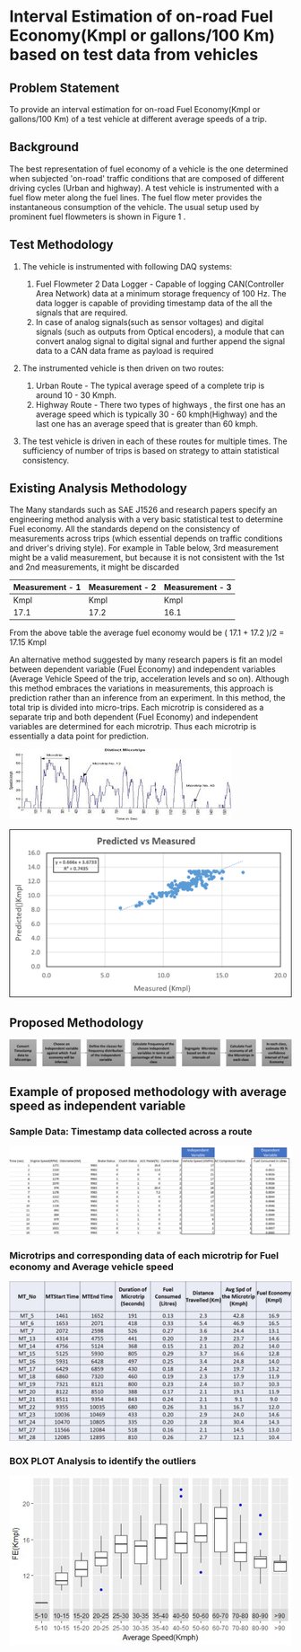 # Interval Estimation of on-road Fuel Economy(Kmpl or gallons/100 Km) based on test data from vehicles
## Problem Statement
To provide an interval estimation for on-road Fuel Economy(Kmpl or gallons/100 Km) of a test vehicle at different average speeds of a trip.

## Background
The best representation of fuel economy of a vehicle is the one determined when subjected 'on-road' traffic conditions that are composed of different driving cycles (Urban and highway). A test vehicle is instrumented with a fuel flow meter along the fuel lines. The fuel flow meter provides the instantaneous consumption of the vehicle. The usual setup used by prominent fuel flowmeters is shown in Figure 1 .

## Test Methodology
1. The vehicle is instrumented with following DAQ systems:
   1. Fuel Flowmeter
   2 Data Logger - Capable of logging CAN(Controller Area Network) data at a minimum storage frequency of 100 Hz. The data logger is      capable of providing timestamp data of the all the signals that are required.
   3. In case of analog signals(such as sensor voltages) and digital signals (such as outputs from Optical encoders), a module that can convert analog signal to digital signal and further append the signal data to a  CAN data frame as payload is required
2. The instrumented vehicle is then driven on two routes:
      1. Urban Route - The typical average speed of a complete trip is around 10 - 30 Kmph.
      2. Highway Route - There two types of highways , the first one has an average speed which is typically 30 - 60 kmph(Highway) and the last one has an average speed that is greater than 60 kmph.

3. The test vehicle is driven in each of these routes for multiple times. The sufficiency of number of trips is based on strategy to attain statistical consistency.

## Existing Analysis Methodology

The Many standards such as SAE J1526 and research papers specify an engineering method analysis with a very basic statistical test to determine Fuel economy. All the standards depend on the consistency of measurements across trips (which essential depends on traffic conditions and driver's driving style). For example in Table below, 3rd measurement might be a valid measurement, but because it is not consistent with the 1st and 2nd measurements, it might be discarded

| Measurement - 1 | Measurement - 2 | Measurement - 3 |
| --------------- | -------------- | ---------------- |
| Kmpl | Kmpl | Kmpl |
| 17.1 | 17.2 | 16.1 |

From the above table the average fuel economy would be ( 17.1 + 17.2 )/2  = 17.15 Kmpl

An alternative method suggested by many research papers is fit an model between dependent variable (Fuel Economy) and independent variables (Average Vehicle Speed of the trip, acceleration levels and so on). Although this method embraces the variations in measurements, this approach is prediction rather than an inference from an experiment.
In this method, the total trip is divided into micro-trips. Each microtrip is considered as a separate trip and both dependent (Fuel Economy) and independent variables are determined for each microtrip. Thus each microtrip is essentially a data point for prediction.

![images](https://github.com/rohitsaikiran91/Inferential-Statistics-on-Automotive-test-data/blob/master/Interval_Estimation_of_Fuel_Economy_Test_Vehicle/Dumpt/MT_Example.jfif)

![images](https://github.com/rohitsaikiran91/Inferential-Statistics-on-Automotive-test-data/blob/master/Interval_Estimation_of_Fuel_Economy_Test_Vehicle/Dumpt/Prediction.PNG)

## Proposed Methodology

![images](https://github.com/rohitsaikiran91/Inferential-Statistics-on-Automotive-test-data/blob/master/Interval_Estimation_of_Fuel_Economy_Test_Vehicle/Dumpt/Methodology1.png)

## Example of proposed methodology with average speed as independent variable

### Sample Data: Timestamp data collected across a route
![images](https://github.com/rohitsaikiran91/Inferential-Statistics-on-Automotive-test-data/blob/master/Interval_Estimation_of_Fuel_Economy_Test_Vehicle/Dumpt/Sample_data.png)

### Microtrips and corresponding data of each microtrip for Fuel economy and Average vehicle speed
![images](https://github.com/rohitsaikiran91/Inferential-Statistics-on-Automotive-test-data/blob/master/Interval_Estimation_of_Fuel_Economy_Test_Vehicle/Dumpt/MT_data.jpg)

### BOX PLOT Analysis to identify the outliers
![images](https://github.com/rohitsaikiran91/Inferential-Statistics-on-Automotive-test-data/blob/master/Interval_Estimation_of_Fuel_Economy_Test_Vehicle/Dumpt/box_plot.jpg)

###
